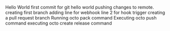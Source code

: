 Hello World first commit for git 
hello world pushing changes to remote.
creating first branch
adding line for webhook
line 2 for hook trigger
creating a pull request branch
Running octo pack command
Executing octo push command
executing octo create release command
